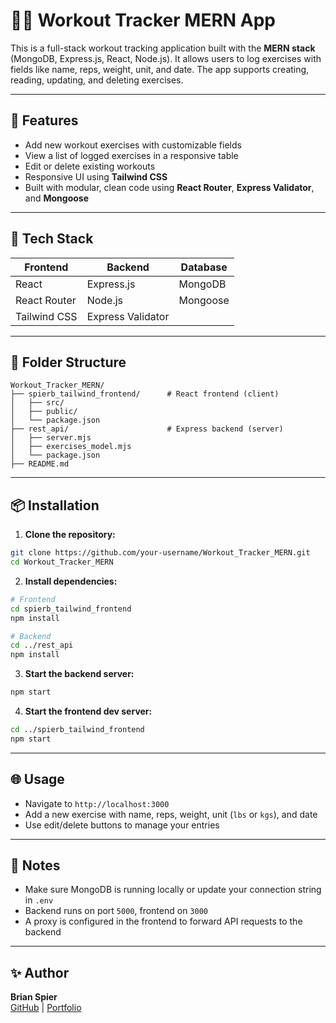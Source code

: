 # 🏋️‍♂️ Workout Tracker MERN App

This is a full-stack workout tracking application built with the **MERN stack** (MongoDB, Express.js, React, Node.js). It allows users to log exercises with fields like name, reps, weight, unit, and date. The app supports creating, reading, updating, and deleting exercises.

---

## 🚀 Features

- Add new workout exercises with customizable fields
- View a list of logged exercises in a responsive table
- Edit or delete existing workouts
- Responsive UI using **Tailwind CSS**
- Built with modular, clean code using **React Router**, **Express Validator**, and **Mongoose**

---

## 🧰 Tech Stack

| Frontend      | Backend         | Database |
|---------------|----------------|----------|
| React         | Express.js      | MongoDB  |
| React Router  | Node.js         | Mongoose |
| Tailwind CSS  | Express Validator |        |

---

## 📁 Folder Structure

```
Workout_Tracker_MERN/
├── spierb_tailwind_frontend/      # React frontend (client)
│   ├── src/
│   ├── public/
│   └── package.json
├── rest_api/                      # Express backend (server)
│   ├── server.mjs
│   ├── exercises_model.mjs
│   └── package.json
├── README.md
```

---

## 📦 Installation

1. **Clone the repository:**

```bash
git clone https://github.com/your-username/Workout_Tracker_MERN.git
cd Workout_Tracker_MERN
```

2. **Install dependencies:**

```bash
# Frontend
cd spierb_tailwind_frontend
npm install

# Backend
cd ../rest_api
npm install
```

3. **Start the backend server:**

```bash
npm start
```

4. **Start the frontend dev server:**

```bash
cd ../spierb_tailwind_frontend
npm start
```

---

## 🌐 Usage

- Navigate to `http://localhost:3000`
- Add a new exercise with name, reps, weight, unit (`lbs` or `kgs`), and date
- Use edit/delete buttons to manage your entries

---

## 📌 Notes

- Make sure MongoDB is running locally or update your connection string in `.env`
- Backend runs on port `5000`, frontend on `3000`
- A proxy is configured in the frontend to forward API requests to the backend

---

## ✨ Author

**Brian Spier**  
[GitHub](https://github.com/Bspier) | [Portfolio](https://your-portfolio-site.com)
